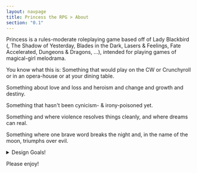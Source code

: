 ```yaml
---
layout: navpage
title: Princess the RPG > About
section: "0.1"
---
```


Princess is a rules-moderate roleplaying game based off of Lady Blackbird
(, The Shadow of Yesterday, Blades in the Dark, Lasers & Feelings, Fate Accelerated, Dungeons & Dragons, ...),
intended for playing games of magical-girl melodrama.

You know what this is: Something that would play on the CW or Crunchyroll or in an opera-house or at your dining table.

Something about love and loss and heroism and change and growth and destiny.

Something that hasn't been cynicism- & irony-poisoned yet.

Something and where violence resolves things cleanly, and where dreams can real.

Something where one brave word breaks the night and, in the name of the moon, triumphs over evil.

<details>
  <summary>Design Goals!</summary>

(apologies in advance: the technology with which I've created this page handles nested html/markdown poorly,
and this section wasn't important enough for me to repair it)

## Design Goals

Or: why should you play this game instead of some other game.

Of course you should play other games! Especially the ones which inspired this one! And others!
But here are some things that this game tries to do which you might enjoy:
* It tells a story first.
  Because the core mechanic is a conversation about a shared fictional world, this is often called fiction-first gaming.
* It gives you tools to tell your story.
  Magic and rules light games are hard to combine, because none of us have intuitions about it.
  Genre expectations might be fuzzy, because "action" and "emotional vulnerability" could go to dark places.
  Heck, passionate characters can have a difficult time meshing at the table.
  This game tries to fix those problems.
* It exhibits modern RPG sensibilities (or at least, my RPG sensibilities).
  The rules should support the theme.
  Dice aren't that interesting, and should keep things moving.
  Short core rules. No spreadsheets. Few traps (sorry).
  Characters should come alive through play.
  Use your words.

</details>

Please enjoy!
